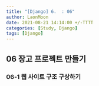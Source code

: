 ```yaml
---
title: "[Django] 6.  : 06"
author: LaonMoon
date: 2021-08-21 14:14:00 +/-TTTT
categories: [Study, Django]
tags: [Django]
---
```


## 06 장고 프로젝트 만들기

### 06-1 웹 사이트 구조 구상하기

#### 